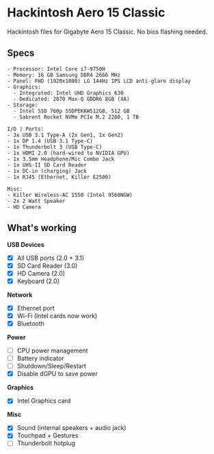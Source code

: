 # Hackintosh Aero 15 Classic

Hackintosh files for Gigabyte Aero 15 Classic. No bios flashing needed.

## Specs

```
- Processor: Intel Core i7-9750H
- Memory: 16 GB Samsung DDR4 2666 MHz
- Panel: FHD (1920x1080) LG 144Hz IPS LCD anti-glare display
- Graphics:
  - Integrated: Intel UHD Graphics 630
  - Dedicated: 2070 Max-Q GDDR6 8GB (XA)
- Storage:
  - Intel SSD 760p SSDPEKKW512G8, 512 GB
  - Sabrent Rocket NVMe PCIe M.2 2280, 1 TB

I/O | Ports:
- 3x USB 3.1 Type-A (2x Gen1, 1x Gen2)
- 1x DP 1.4 (USB 3.1 Type-C)
- 1x Thunderbolt 3 (USB Type-C)
- 1x HDMI 2.0 (hard-wired to NVIDIA GPU)
- 1x 3.5mm Headphone/Mic Combo Jack
- 1x UHS-II SD Card Reader
- 1x DC-in (charging) Jack
- 1x RJ45 (Ethernet, Killer E2500)

Misc:
- Killer Wireless-AC 1550 (Intel 9560NGW)
- 2x 2 Watt Speaker
- HD Camera
```

## What's working

**USB Devices**
- [x] All USB ports (2.0 + 3.1)
- [x] SD Card Reader (3.0)
- [x] HD Camera (2.0)
- [x] Keyboard (2.0)

**Network**
- [x] Ethernet port
- [x] Wi-Fi (Intel cards now work)
- [x] Bluetooth

**Power**
- [ ] CPU power management
- [ ] Battery indicator
- [ ] Shutdown/Sleep/Restart
- [x] Disable dGPU to save power

**Graphics**
- [x] Intel Graphics card

**Misc**
- [x] Sound (internal speakers + audio jack)
- [x] Touchpad + Gestures
- [ ] Thunderbolt hotplug
